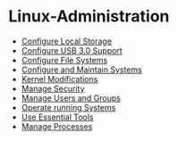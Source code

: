 Linux-Administration
=================

* [Configure Local Storage](configure-local-storage.md)
* [Configure USB 3.0 Support](configure-usb3.0-support.md)
* [Configure File Systems](create-and-configure-file-systems.md)
* [Configure and Maintain Systems](deploy-configure-and-maintain-systems.md)
* [Kernel Modifications](kernel-modification.md)
* [Manage Security](manage-security.md)
* [Manage Users and Groups](manage-users-and-groups.md)
* [Operate running Systems](operate-running-systems.md)
* [Use Essential Tools](understand-and-use-essential-tools.md)
* [Manage Processes](process-management.md)
